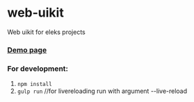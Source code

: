 # web-uikit
Web uikit for eleks projects

### [Demo page](http://eleks-front-end.github.io/web-uikit/)

### For development:
1. ```npm install```
1. ```gulp run``` //for livereloading run with argument --live-reload
